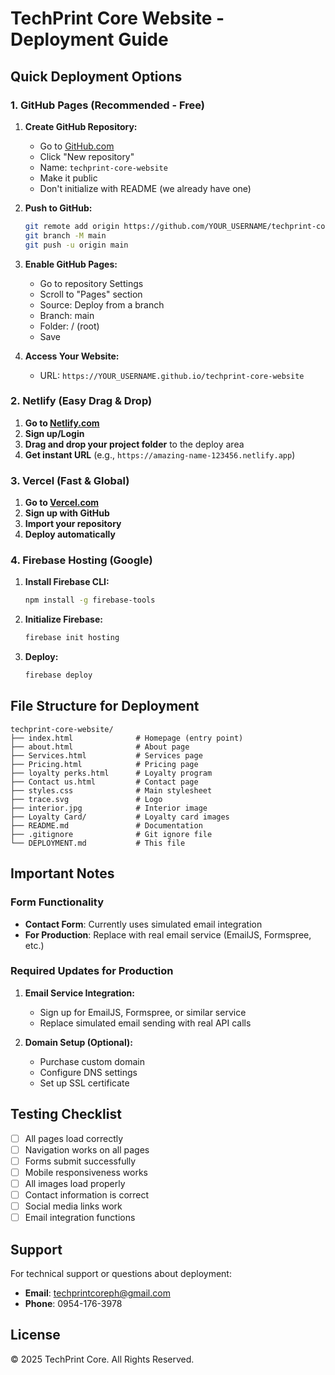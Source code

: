 # TechPrint Core Website - Deployment Guide

## Quick Deployment Options

### 1. GitHub Pages (Recommended - Free)

1. **Create GitHub Repository:**
   - Go to [GitHub.com](https://github.com)
   - Click "New repository"
   - Name: `techprint-core-website`
   - Make it public
   - Don't initialize with README (we already have one)

2. **Push to GitHub:**
   ```bash
   git remote add origin https://github.com/YOUR_USERNAME/techprint-core-website.git
   git branch -M main
   git push -u origin main
   ```

3. **Enable GitHub Pages:**
   - Go to repository Settings
   - Scroll to "Pages" section
   - Source: Deploy from a branch
   - Branch: main
   - Folder: / (root)
   - Save

4. **Access Your Website:**
   - URL: `https://YOUR_USERNAME.github.io/techprint-core-website`

### 2. Netlify (Easy Drag & Drop)

1. **Go to [Netlify.com](https://netlify.com)**
2. **Sign up/Login**
3. **Drag and drop your project folder** to the deploy area
4. **Get instant URL** (e.g., `https://amazing-name-123456.netlify.app`)

### 3. Vercel (Fast & Global)

1. **Go to [Vercel.com](https://vercel.com)**
2. **Sign up with GitHub**
3. **Import your repository**
4. **Deploy automatically**

### 4. Firebase Hosting (Google)

1. **Install Firebase CLI:**
   ```bash
   npm install -g firebase-tools
   ```

2. **Initialize Firebase:**
   ```bash
   firebase init hosting
   ```

3. **Deploy:**
   ```bash
   firebase deploy
   ```

## File Structure for Deployment

```
techprint-core-website/
├── index.html              # Homepage (entry point)
├── about.html              # About page
├── Services.html           # Services page
├── Pricing.html            # Pricing page
├── loyalty perks.html      # Loyalty program
├── Contact us.html         # Contact page
├── styles.css              # Main stylesheet
├── trace.svg               # Logo
├── interior.jpg            # Interior image
├── Loyalty Card/           # Loyalty card images
├── README.md               # Documentation
├── .gitignore              # Git ignore file
└── DEPLOYMENT.md           # This file
```

## Important Notes

### Form Functionality
- **Contact Form**: Currently uses simulated email integration
- **For Production**: Replace with real email service (EmailJS, Formspree, etc.)

### Required Updates for Production

1. **Email Service Integration:**
   - Sign up for EmailJS, Formspree, or similar service
   - Replace simulated email sending with real API calls


2. **Domain Setup (Optional):**
   - Purchase custom domain
   - Configure DNS settings
   - Set up SSL certificate

## Testing Checklist

- [ ] All pages load correctly
- [ ] Navigation works on all pages
- [ ] Forms submit successfully
- [ ] Mobile responsiveness works
- [ ] All images load properly
- [ ] Contact information is correct
- [ ] Social media links work
- [ ] Email integration functions

## Support

For technical support or questions about deployment:
- **Email**: techprintcoreph@gmail.com
- **Phone**: 0954-176-3978

## License

© 2025 TechPrint Core. All Rights Reserved.
